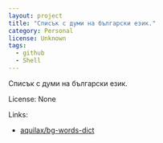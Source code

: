 ```yaml
---
layout: project
title: "Списък с думи на български език."
category: Personal
license: Unknown
tags:
  - github
  - Shell
---
```


Списък с думи на български език.

License: None

Links:

* [aquilax/bg-words-dict](https://github.com/aquilax/bg-words-dict)
